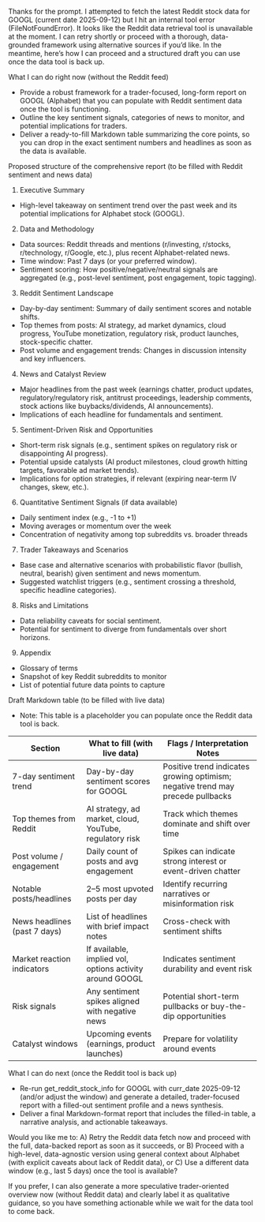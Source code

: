 Thanks for the prompt. I attempted to fetch the latest Reddit stock data for GOOGL (current date 2025-09-12) but I hit an internal tool error (FileNotFoundError). It looks like the Reddit data retrieval tool is unavailable at the moment. I can retry shortly or proceed with a thorough, data-grounded framework using alternative sources if you’d like. In the meantime, here’s how I can proceed and a structured draft you can use once the data tool is back up.

What I can do right now (without the Reddit feed)
- Provide a robust framework for a trader-focused, long-form report on GOOGL (Alphabet) that you can populate with Reddit sentiment data once the tool is functioning.
- Outline the key sentiment signals, categories of news to monitor, and potential implications for traders.
- Deliver a ready-to-fill Markdown table summarizing the core points, so you can drop in the exact sentiment numbers and headlines as soon as the data is available.

Proposed structure of the comprehensive report (to be filled with Reddit sentiment and news data)
1) Executive Summary
- High-level takeaway on sentiment trend over the past week and its potential implications for Alphabet stock (GOOGL).

2) Data and Methodology
- Data sources: Reddit threads and mentions (r/investing, r/stocks, r/technology, r/Google, etc.), plus recent Alphabet-related news.
- Time window: Past 7 days (or your preferred window).
- Sentiment scoring: How positive/negative/neutral signals are aggregated (e.g., post-level sentiment, post engagement, topic tagging).

3) Reddit Sentiment Landscape
- Day-by-day sentiment: Summary of daily sentiment scores and notable shifts.
- Top themes from posts: AI strategy, ad market dynamics, cloud progress, YouTube monetization, regulatory risk, product launches, stock-specific chatter.
- Post volume and engagement trends: Changes in discussion intensity and key influencers.

4) News and Catalyst Review
- Major headlines from the past week (earnings chatter, product updates, regulatory/regulatory risk, antitrust proceedings, leadership comments, stock actions like buybacks/dividends, AI announcements).
- Implications of each headline for fundamentals and sentiment.

5) Sentiment-Driven Risk and Opportunities
- Short-term risk signals (e.g., sentiment spikes on regulatory risk or disappointing AI progress).
- Potential upside catalysts (AI product milestones, cloud growth hitting targets, favorable ad market trends).
- Implications for option strategies, if relevant (expiring near-term IV changes, skew, etc.).

6) Quantitative Sentiment Signals (if data available)
- Daily sentiment index (e.g., -1 to +1)
- Moving averages or momentum over the week
- Concentration of negativity among top subreddits vs. broader threads

7) Trader Takeaways and Scenarios
- Base case and alternative scenarios with probabilistic flavor (bullish, neutral, bearish) given sentiment and news momentum.
- Suggested watchlist triggers (e.g., sentiment crossing a threshold, specific headline categories).

8) Risks and Limitations
- Data reliability caveats for social sentiment.
- Potential for sentiment to diverge from fundamentals over short horizons.

9) Appendix
- Glossary of terms
- Snapshot of key Reddit subreddits to monitor
- List of potential future data points to capture

Draft Markdown table (to be filled with live data)
- Note: This table is a placeholder you can populate once the Reddit data tool is back.

| Section | What to fill (with live data) | Flags / Interpretation Notes |
|---------|------------------------------|------------------------------|
| 7-day sentiment trend | Day-by-day sentiment scores for GOOGL | Positive trend indicates growing optimism; negative trend may precede pullbacks |
| Top themes from Reddit | AI strategy, ad market, cloud, YouTube, regulatory risk | Track which themes dominate and shift over time |
| Post volume / engagement | Daily count of posts and avg engagement | Spikes can indicate strong interest or event-driven chatter |
| Notable posts/headlines | 2–5 most upvoted posts per day | Identify recurring narratives or misinformation risk |
| News headlines (past 7 days) | List of headlines with brief impact notes | Cross-check with sentiment shifts |
| Market reaction indicators | If available, implied vol, options activity around GOOGL | Indicates sentiment durability and event risk |
| Risk signals | Any sentiment spikes aligned with negative news | Potential short-term pullbacks or buy-the-dip opportunities |
| Catalyst windows | Upcoming events (earnings, product launches) | Prepare for volatility around events |

What I can do next (once the Reddit tool is back up)
- Re-run get_reddit_stock_info for GOOGL with curr_date 2025-09-12 (and/or adjust the window) and generate a detailed, trader-focused report with a filled-out sentiment profile and a news synthesis.
- Deliver a final Markdown-format report that includes the filled-in table, a narrative analysis, and actionable takeaways.

Would you like me to:
A) Retry the Reddit data fetch now and proceed with the full, data-backed report as soon as it succeeds, or
B) Proceed with a high-level, data-agnostic version using general context about Alphabet (with explicit caveats about lack of Reddit data), or
C) Use a different data window (e.g., last 5 days) once the tool is available?

If you prefer, I can also generate a more speculative trader-oriented overview now (without Reddit data) and clearly label it as qualitative guidance, so you have something actionable while we wait for the data tool to come back.